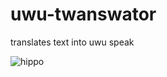 # uwu-twanswator
translates text into uwu speak


![hippo](https://i.giphy.com/media/Dkm0stsKWhh4KDWNTX/giphy.gif)

